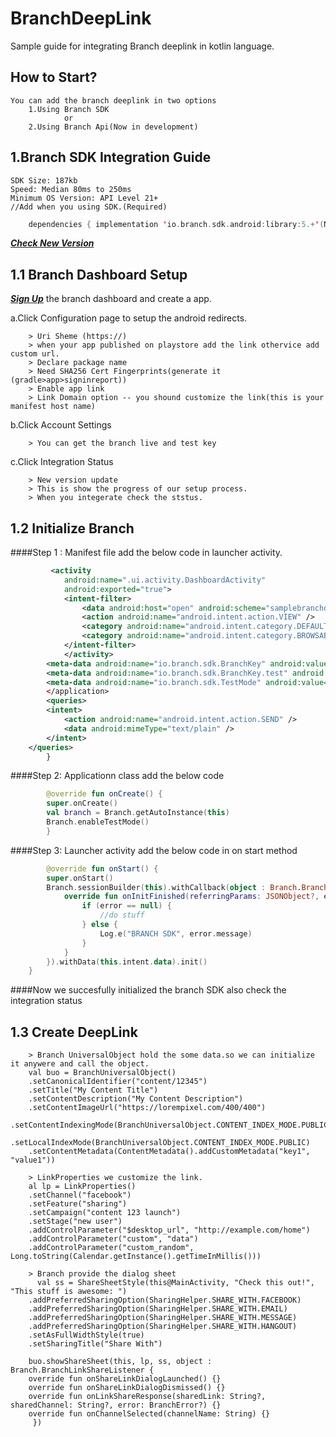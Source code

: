 # BranchDeepLink
Sample guide for integrating Branch deeplink in kotlin language.

## How to Start?
    You can add the branch deeplink in two options
        1.Using Branch SDK
                or
        2.Using Branch Api(Now in development)

## 1.Branch SDK Integration Guide
    SDK Size: 187kb
    Speed: Median 80ms to 250ms
    Minimum OS Version: API Level 21+
    //Add when you using SDK.(Required)
```kotlin
    dependencies { implementation 'io.branch.sdk.android:library:5.+'(Now in 5.2.0) }
```
[***Check New Version***](https://help.branch.io/developers-hub/docs/android-version-history)

## 1.1 Branch Dashboard Setup
[***Sign Up***](https://dashboard.branch.io/) the branch dashboard and create a app.

a.Click Configuration page to setup the android redirects.

        > Uri Sheme (https://)
        > when your app published on playstore add the link othervice add custom url.
        > Declare package name
        > Need SHA256 Cert Fingerprints(generate it (gradle>app>signinreport))
        > Enable app link
        > Link Domain option -- you shound customize the link(this is your manifest host name)

b.Click Account Settings

        > You can get the branch live and test key

c.Click Integration Status

        > New version update
        > This is show the progress of our setup process.
        > When you integerate check the ststus.

## 1.2 Initialize Branch
####Step 1 : Manifest file add the below code in launcher activity.
```XML
         <activity
            android:name=".ui.activity.DashboardActivity"
            android:exported="true">
            <intent-filter>
                <data android:host="open" android:scheme="samplebranchdeeplink" />
                <action android:name="android.intent.action.VIEW" />
                <category android:name="android.intent.category.DEFAULT" />
                <category android:name="android.intent.category.BROWSABLE" />
            </intent-filter>
            </activity>
        <meta-data android:name="io.branch.sdk.BranchKey" android:value="key_live_kaFuWw8WvY7yn1d9yYiP8gokwqjV0Sw" />
        <meta-data android:name="io.branch.sdk.BranchKey.test" android:value="key_test_hlxrWC5Zx16DkYmWu4AHiimdqugRYMr" />
        <meta-data android:name="io.branch.sdk.TestMode" android:value="false" />
        </application>
        <queries>
        <intent>
            <action android:name="android.intent.action.SEND" />
            <data android:mimeType="text/plain" />
        </intent>
    </queries>
        }
```

####Step 2: Applicationn class add the below code

```kotlin
        @override fun onCreate() {
        super.onCreate()
        val branch = Branch.getAutoInstance(this)
        Branch.enableTestMode()
        }
```

####Step 3: Launcher activity add the below code in on start method
```kotlin
        @override fun onStart() {
        super.onStart()
        Branch.sessionBuilder(this).withCallback(object : Branch.BranchReferralInitListener {
            override fun onInitFinished(referringParams: JSONObject?, error: BranchError?) {
                if (error == null) {
                    //do stuff
                } else {
                    Log.e("BRANCH SDK", error.message)
                }
            }
        }).withData(this.intent.data).init()
    }
```
####Now we succesfully initialized the branch SDK also check the integration status

## 1.3 Create DeepLink
        > Branch UniversalObject hold the some data.so we can initialize it anywere and call the object.
        val buo = BranchUniversalObject()
        .setCanonicalIdentifier("content/12345")
        .setTitle("My Content Title")
        .setContentDescription("My Content Description")
        .setContentImageUrl("https://lorempixel.com/400/400")
        .setContentIndexingMode(BranchUniversalObject.CONTENT_INDEX_MODE.PUBLIC)
        .setLocalIndexMode(BranchUniversalObject.CONTENT_INDEX_MODE.PUBLIC)
        .setContentMetadata(ContentMetadata().addCustomMetadata("key1", "value1"))

        > LinkProperties we customize the link.
        al lp = LinkProperties()
        .setChannel("facebook")
        .setFeature("sharing")
        .setCampaign("content 123 launch")
        .setStage("new user")
        .addControlParameter("$desktop_url", "http://example.com/home")
        .addControlParameter("custom", "data")
        .addControlParameter("custom_random", Long.toString(Calendar.getInstance().getTimeInMillis()))

        > Branch provide the dialog sheet
          val ss = ShareSheetStyle(this@MainActivity, "Check this out!", "This stuff is awesome: ")
        .addPreferredSharingOption(SharingHelper.SHARE_WITH.FACEBOOK)
        .addPreferredSharingOption(SharingHelper.SHARE_WITH.EMAIL)
        .addPreferredSharingOption(SharingHelper.SHARE_WITH.MESSAGE)
        .addPreferredSharingOption(SharingHelper.SHARE_WITH.HANGOUT)
        .setAsFullWidthStyle(true)
        .setSharingTitle("Share With")

        buo.showShareSheet(this, lp, ss, object : Branch.BranchLinkShareListener {
        override fun onShareLinkDialogLaunched() {}
        override fun onShareLinkDialogDismissed() {}
        override fun onLinkShareResponse(sharedLink: String?, sharedChannel: String?, error: BranchError?) {}
        override fun onChannelSelected(channelName: String) {}
         })


        





